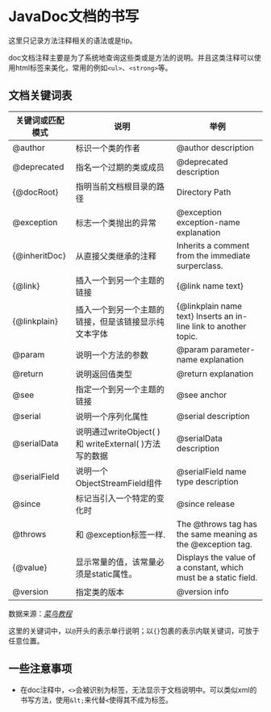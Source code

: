 # JavaDoc文档的书写

这里只记录方法注释相关的语法或是tip。

doc文档注释主要是为了系统地查询这些类或是方法的说明。并且这类注释可以使用html标签来美化，常用的例如`<ul>`、`<strong>`等。

## 文档关键词表

| 关键词或匹配模式      | 说明                                          | 举例                                                               |
|---------------|---------------------------------------------|------------------------------------------------------------------|
| @author       | 标识一个类的作者                                    | @author description                                              |
| @deprecated   | 指名一个过期的类或成员                                 | @deprecated description                                          |
| {@docRoot}    | 指明当前文档根目录的路径                                | Directory Path                                                   |
| @exception    | 标志一个类抛出的异常                                  | @exception exception-name explanation                            |
| {@inheritDoc} | 从直接父类继承的注释                                  | Inherits a comment from the immediate surperclass.               |
| {@link}       | 插入一个到另一个主题的链接                               | {@link name text}                                                |
| {@linkplain}  | 插入一个到另一个主题的链接，但是该链接显示纯文本字体                  | {@linkplain name text} Inserts an in-line link to another topic. |
| @param        | 说明一个方法的参数                                   | @param parameter-name explanation                                |
| @return       | 说明返回值类型                                     | @return explanation                                              |
| @see          | 指定一个到另一个主题的链接                               | @see anchor                                                      |
| @serial       | 说明一个序列化属性                                   | @serial description                                              |
| @serialData   | 说明通过writeObject( ) 和 writeExternal( )方法写的数据 | @serialData description                                          |
| @serialField  | 说明一个ObjectStreamField组件                     | @serialField name type description                               |
| @since        | 标记当引入一个特定的变化时                               | @since release                                                   |
| @throws       | 和 @exception标签一样.                           | The @throws tag has the same meaning as the @exception tag.      |
| {@value}      | 显示常量的值，该常量必须是static属性。                      | Displays the value of a constant, which must be a static field.  |
| @version      | 指定类的版本                                      | @version info                                                    |

数据来源：[*菜鸟教程*](https://www.runoob.com/java/java-documentation.html)

这里的关键词中，以`@`开头的表示单行说明；以`{}`包裹的表示内联关键词，可放于任意位置。

## 一些注意事项

* 在doc注释中，`<>`会被识别为标签，无法显示于文档说明中。可以类似xml的书写方法，使用`&lt;`来代替`<`使得其不成为标签。